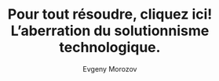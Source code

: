 ---
title: Pour tout résoudre, cliquez ici! L’aberration du solutionnisme technologique.
slug: pour-tout-resoudre-cliquez-ici
author: Evgeny Morozov
cover: pour-tout-resoudre.jpeg
summary: Pour tout résoudre cliquez ici ! dénonce le discours employé par les entreprises
  et les chantres de la Silicon Valley qui veulent nous faire croire que grâce à l’Internet
  et aux nouvelles technologies tous les aspects de notre vie seront améliorés et
  la plupart des problèmes du monde disparaîtront. Evgeny morozv démontre qu’il n’y
  a pas une « application » comme réponse simple et immédiate à tous les enjeux sociétaux
  ni même à nos problèmes individuels. Il met en lumière deux concepts-clés, le solutionnisme
  et « l’Internet-centrisme », qui permettent de comprendre les schémas de pensée
  à l’œuvre derrière la révolution numérique. Cet ouvrage porte un regard neuf et
  salutaire sur le numérique et sur nos usages. Il nous met en garde contre la croyance
  en un miracle technique et en un un monde à l’efficacité sans faille où chacun serait
  contraint de revêtir la camisole de force numérique de la Silicon Valley.
mandatory: false
site: https://boutique.fypeditions.com/products/pour-tout-resoudre-cliquez-ici-l-aberration-du-solutionnisme-technologique-evgeny-morozov
isbn: 978236451157
paths:
- "/competences/comprendre"
- "/competences/concevoir"
- "/competences/entreprendre"
- "/parcours/strategie-de-communication-numerique-et-design-d-experience"
---